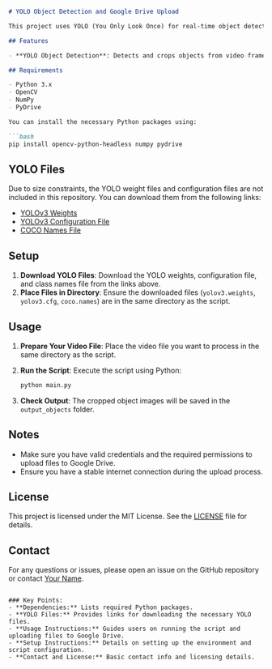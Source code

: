 ```markdown
# YOLO Object Detection and Google Drive Upload

This project uses YOLO (You Only Look Once) for real-time object detection from video files. Detected objects are cropped from the video frames, saved as images, and uploaded to Google Drive.

## Features

- **YOLO Object Detection**: Detects and crops objects from video frames.

## Requirements

- Python 3.x
- OpenCV
- NumPy
- PyDrive

You can install the necessary Python packages using:

```bash
pip install opencv-python-headless numpy pydrive
```

## YOLO Files

Due to size constraints, the YOLO weight files and configuration files are not included in this repository. You can download them from the following links:

- [YOLOv3 Weights](https://pjreddie.com/media/files/yolov3.weights)
- [YOLOv3 Configuration File](https://github.com/pjreddie/darknet/blob/master/cfg/yolov3.cfg)
- [COCO Names File](https://github.com/pjreddie/darknet/blob/master/data/coco.names)

## Setup

1. **Download YOLO Files**: Download the YOLO weights, configuration file, and class names file from the links above.
2. **Place Files in Directory**: Ensure the downloaded files (`yolov3.weights`, `yolov3.cfg`, `coco.names`) are in the same directory as the script.

## Usage

1. **Prepare Your Video File**: Place the video file you want to process in the same directory as the script.
2. **Run the Script**: Execute the script using Python:

   ```bash
   python main.py
   ```

3. **Check Output**: The cropped object images will be saved in the `output_objects` folder.


## Notes

- Make sure you have valid credentials and the required permissions to upload files to Google Drive.
- Ensure you have a stable internet connection during the upload process.

## License

This project is licensed under the MIT License. See the [LICENSE](LICENSE) file for details.

## Contact

For any questions or issues, please open an issue on the GitHub repository or contact [Your Name](mailto:your-email@example.com).
```

### Key Points:
- **Dependencies:** Lists required Python packages.
- **YOLO Files:** Provides links for downloading the necessary YOLO files.
- **Usage Instructions:** Guides users on running the script and uploading files to Google Drive.
- **Setup Instructions:** Details on setting up the environment and script configuration.
- **Contact and License:** Basic contact info and licensing details.
